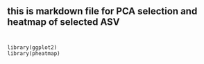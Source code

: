 ## this is markdown file for PCA selection and heatmap of selected ASV

#

```{r}
library(ggplot2)
library(pheatmap)
```



```{r}

```

```{r}

```

```{r}

```

```{r}

```

```{r}

```

```{r}

```

```{r}

```

```{r}

```

```{r}

```

```{r}

```

```{r}

```
